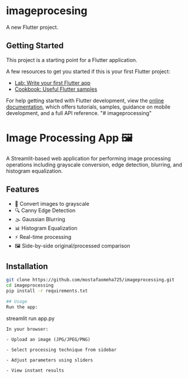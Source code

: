 # imageprocesing

A new Flutter project.

## Getting Started

This project is a starting point for a Flutter application.

A few resources to get you started if this is your first Flutter project:

- [Lab: Write your first Flutter app](https://docs.flutter.dev/get-started/codelab)
- [Cookbook: Useful Flutter samples](https://docs.flutter.dev/cookbook)

For help getting started with Flutter development, view the
[online documentation](https://docs.flutter.dev/), which offers tutorials,
samples, guidance on mobile development, and a full API reference.
"# imageprocessing" 

# Image Processing App 🖼️

A Streamlit-based web application for performing image processing operations including grayscale conversion, edge detection, blurring, and histogram equalization.

## Features
- 🎨 Convert images to grayscale
- 🔍 Canny Edge Detection
- 🌫 Gaussian Blurring
- 📊 Histogram Equalization
- ⚡ Real-time processing
- 🖼️ Side-by-side original/processed comparison

## Installation
```bash
git clone https://github.com/mostafaomeha725/imageprocessing.git
cd imageprocessing
pip install -r requirements.txt

## Usage
Run the app:

```
streamlit run app.py
```
In your browser:

- Upload an image (JPG/JPEG/PNG)

- Select processing technique from sidebar

- Adjust parameters using sliders

- View instant results
